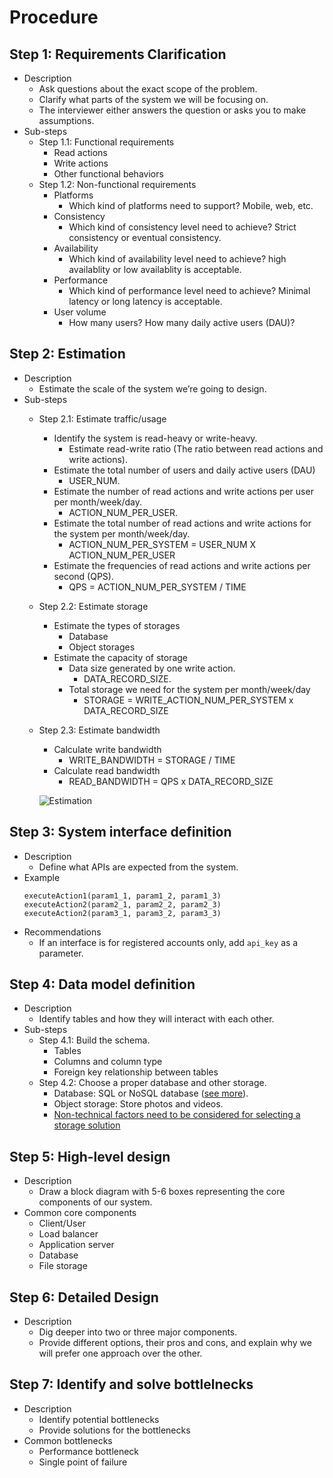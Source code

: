 # Procedure

## Step 1: Requirements Clarification
- Description
   - Ask questions about the exact scope of the problem.
   - Clarify what parts of the system we will be focusing on.
   - The interviewer either answers the question or asks you to make assumptions.
- Sub-steps
   - Step 1.1: Functional requirements
      - Read actions
      - Write actions
      - Other functional behaviors 
   - Step 1.2: Non-functional requirements
      - Platforms
         - Which kind of platforms need to support? Mobile, web, etc.
      - Consistency
         - Which kind of consistency level need to achieve? Strict consistency or eventual consistency.
      - Availability
         - Which kind of availability level need to achieve? high availablity or low availablity is acceptable.
      - Performance
         - Which kind of performance level need to achieve? Minimal latency or long latency is acceptable.
      - User volume
         - How many users? How many daily active users (DAU)?
         

## Step 2: Estimation
- Description
   - Estimate the scale of the system we’re going to design.
- Sub-steps
   - Step 2.1: Estimate traffic/usage
      - Identify the system is read-heavy or write-heavy.
         - Estimate read-write ratio (The ratio between read actions and write actions).
      - Estimate the total number of users and daily active users (DAU)
         - USER_NUM.
      - Estimate the number of read actions and write actions per user per month/week/day.
         - ACTION_NUM_PER_USER.
      - Estimate the total number of read actions and write actions for the system per month/week/day.
         - ACTION_NUM_PER_SYSTEM = USER_NUM X ACTION_NUM_PER_USER
      - Estimate the frequencies of read actions and write actions per second (QPS).
         - QPS = ACTION_NUM_PER_SYSTEM / TIME
   - Step 2.2: Estimate storage
      - Estimate the types of storages 
         - Database
         - Object storages
      - Estimate the capacity of storage
         - Data size generated by one write action.
            - DATA_RECORD_SIZE.
         - Total storage we need for the system per month/week/day
            - STORAGE = WRITE_ACTION_NUM_PER_SYSTEM x DATA_RECORD_SIZE
   - Step 2.3: Estimate bandwidth
      - Calculate write bandwidth
         - WRITE_BANDWIDTH = STORAGE / TIME
      - Calculate read bandwidth
         - READ_BANDWIDTH = QPS x DATA_RECORD_SIZE

     ![Estimation](https://user-images.githubusercontent.com/8989447/119246938-f7873100-bb42-11eb-8503-bb50453331f6.png)

## Step 3: System interface definition
- Description
   - Define what APIs are expected from the system.
- Example
  ```
  executeAction1(param1_1, param1_2, param1_3)
  executeAction2(param2_1, param2_2, param2_3)
  executeAction2(param3_1, param3_2, param3_3)
  ```
- Recommendations
   - If an interface is for registered accounts only, add `api_key` as a parameter.

## Step 4: Data model definition
- Description
   - Identify tables and how they will interact with each other.
- Sub-steps
   - Step 4.1: Build the schema.
      - Tables
      - Columns and column type
      - Foreign key relationship between tables
   - Step 4.2: Choose a proper database and other storage.
      - Database: SQL or NoSQL database ([see more](https://github.com/wuyichen24/system-design-knowledge/blob/master/components/Database.md#relational-and-non-relational-database)).
      - Object storage: Store photos and videos.
      - [Non-technical factors need to be considered for selecting a storage solution](https://github.com/wuyichen24/system-design-knowledge/blob/master/best_practices/Non_Technical_Factors_Need_To_Be_Considered_For_Selecting_Storage_Solution.md)

## Step 5: High-level design
- Description
   - Draw a block diagram with 5-6 boxes representing the core components of our system.
- Common core components
   - Client/User
   - Load balancer
   - Application server
   - Database
   - File storage

## Step 6: Detailed Design
- Description
   - Dig deeper into two or three major components.
   - Provide different options, their pros and cons, and explain why we will prefer one approach over the other.

## Step 7: Identify and solve bottlelnecks
- Description
   - Identify potential bottlenecks
   - Provide solutions for the bottlenecks
- Common bottlenecks
   - Performance bottleneck
   - Single point of failure
